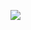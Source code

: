 ![](https://www.plantuml.com/plantuml/png/TP71IiD048Rl-nH3x_K1Sf2sjY9e92O13-9XcemXTZDJPoSjAhwxIubGJ7hBy7yVV64NmL2jxxnhsKZVi298fGzqTj_JvrPGQ-V-lc0-XzbAvHX8OSE7LeKxOfkvatjvPgbfUe9l1_2I4rO6o_tUjnLQA_pgVjnWBPyBs7WCrbQm8kHOxdU3znY9g_S01Uc1z5pgy4iOydKna9a4QvIAfmTOe-4M0utn0XjASKSwI2Ln4BtrSeGqSlvak8dQ-EVNeve4xieoWvm-UWhc_is3CzMLG3od-N5I0asUtRW5SHsVynS0)
